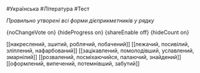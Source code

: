 #Українська #Література #Тест

*Правильно утворені всі форми дієприкметників у рядку*

{noChangeVote on}
{hideProgress on}
{shareEnable off}
{hideCount on}

[[накреслений, зшитий, роблячий, побачений]]
[[лежачий, посивілий, зліплений, нафарбований]]
[[зацікавлений, помолодівший, уславлений, змарнілий]]
[[розвалений, посміхаючийся, палаючий, знайдений]]
[[оформлений, випечений, потемнівший, забутий]]

